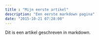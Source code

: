```yaml
---
title : "Mijn eerste artikel"
description: "Een eerste markdown pagina"
date: "2015-10-21 07:28:00"
---
```


Dit is een artikel geschreven in markdown.